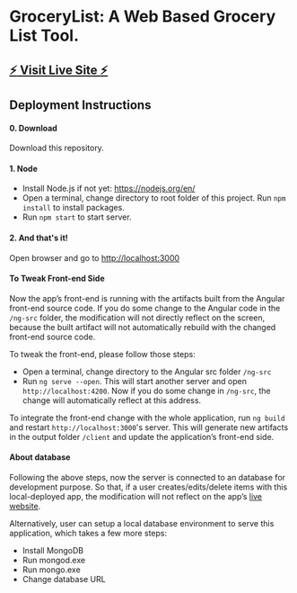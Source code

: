 # GroceryList: A Web Based Grocery List Tool.

## [:zap: Visit Live Site :zap:](https://still-beach-44000.herokuapp.com/items)

## Deployment Instructions
#### 0.	Download
Download this repository.

#### 1.	Node 
*	Install Node.js if not yet: https://nodejs.org/en/
*	Open a terminal, change directory to root folder of this project. Run `npm install` to install packages.  
*	Run `npm start` to start server.

#### 2.	And that's it!
Open browser and go to [http://localhost:3000](http://localhost:3000/items)  

#### To Tweak Front-end Side
Now the app’s front-end is running with the artifacts built from the Angular front-end source code. If you do some change to the Angular code in the `/ng-src` folder, the modification will not directly reflect on the screen, because the built artifact will not automatically rebuild with the changed front-end source code.

To tweak the front-end, please follow those steps:
* Open a terminal, change directory to the Angular src folder `/ng-src`
* Run `ng serve --open`. This will start another server and open `http://localhost:4200`. 
Now if you do some change in `/ng-src`, the change will automatically reflect at this address. 

To integrate the front-end change with the whole application, run `ng build` and restart `http://localhost:3000`'s server. This will generate new artifacts in the output folder `/client` and update the application’s front-end side.  

#### About database
Following the above steps, now the server is connected to an database for development purpose. So that, if a user creates/edits/delete items with this local-deployed app, the modification will not reflect on the app’s [live website](https://still-beach-44000.herokuapp.com/items). 

Alternatively, user can setup a local database environment to serve this application, which takes a few more steps:
* Install MongoDB
* Run mongod.exe
* Run mongo.exe
* Change database URL




